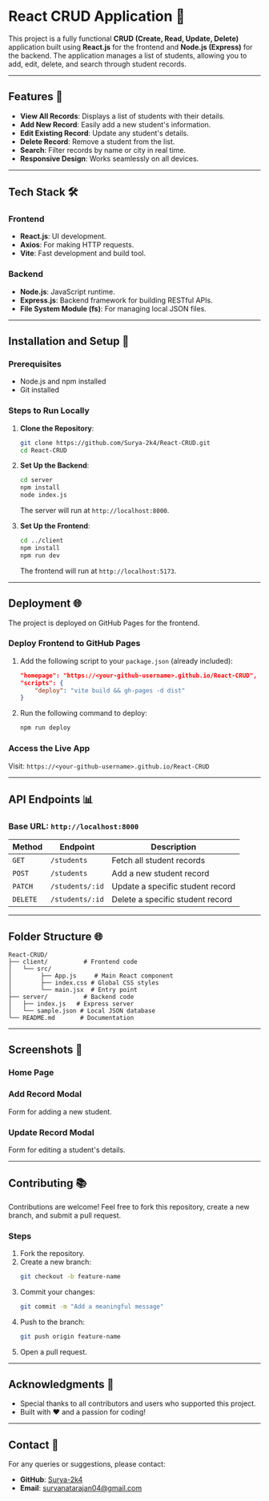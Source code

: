 # React CRUD Application 🎉

This project is a fully functional **CRUD (Create, Read, Update, Delete)** application built using **React.js** for the frontend and **Node.js (Express)** for the backend. The application manages a list of students, allowing you to add, edit, delete, and search through student records.

---

## Features 🚀

- **View All Records**: Displays a list of students with their details.
- **Add New Record**: Easily add a new student's information.
- **Edit Existing Record**: Update any student's details.
- **Delete Record**: Remove a student from the list.
- **Search**: Filter records by name or city in real time.
- **Responsive Design**: Works seamlessly on all devices.

---

## Tech Stack 🛠️

### **Frontend**

- **React.js**: UI development.
- **Axios**: For making HTTP requests.
- **Vite**: Fast development and build tool.

### **Backend**

- **Node.js**: JavaScript runtime.
- **Express.js**: Backend framework for building RESTful APIs.
- **File System Module (fs)**: For managing local JSON files.

---

## Installation and Setup 🚧

### **Prerequisites**

- Node.js and npm installed
- Git installed

### **Steps to Run Locally**

1. **Clone the Repository**:

   ```bash
   git clone https://github.com/Surya-2k4/React-CRUD.git
   cd React-CRUD
   ```

2. **Set Up the Backend**:

   ```bash
   cd server
   npm install
   node index.js
   ```

   The server will run at `http://localhost:8000`.

3. **Set Up the Frontend**:

   ```bash
   cd ../client
   npm install
   npm run dev
   ```

   The frontend will run at `http://localhost:5173`.

---

## Deployment 🌐

The project is deployed on GitHub Pages for the frontend.

### **Deploy Frontend to GitHub Pages**

1. Add the following script to your `package.json` (already included):

   ```json
   "homepage": "https://<your-github-username>.github.io/React-CRUD",
   "scripts": {
       "deploy": "vite build && gh-pages -d dist"
   }
   ```

2. Run the following command to deploy:

   ```bash
   npm run deploy
   ```

### **Access the Live App**

Visit: `https://<your-github-username>.github.io/React-CRUD`

---

## API Endpoints 📊

### **Base URL**: `http://localhost:8000`

| Method   | Endpoint        | Description                      |
| -------- | --------------- | -------------------------------- |
| `GET`    | `/students`     | Fetch all student records        |
| `POST`   | `/students`     | Add a new student record         |
| `PATCH`  | `/students/:id` | Update a specific student record |
| `DELETE` | `/students/:id` | Delete a specific student record |

---

## Folder Structure 🌐

```plaintext
React-CRUD/
├── client/          # Frontend code
│   └── src/
│        ├── App.js     # Main React component
│        ├── index.css # Global CSS styles
│        └── main.jsx  # Entry point
├── server/          # Backend code
│   ├── index.js   # Express server
│   └── sample.json # Local JSON database
└── README.md       # Documentation
```

---

## Screenshots 🎨

### **Home Page**



### **Add Record Modal**

Form for adding a new student.



### **Update Record Modal**

Form for editing a student's details.



---

## Contributing 📚

Contributions are welcome! Feel free to fork this repository, create a new branch, and submit a pull request.

### **Steps**

1. Fork the repository.
2. Create a new branch:
   ```bash
   git checkout -b feature-name
   ```
3. Commit your changes:
   ```bash
   git commit -m "Add a meaningful message"
   ```
4. Push to the branch:
   ```bash
   git push origin feature-name
   ```
5. Open a pull request.

---


## Acknowledgments 🌈

- Special thanks to all contributors and users who supported this project.
- Built with ❤️ and a passion for coding!

---

## Contact 📢

For any queries or suggestions, please contact:

- **GitHub**: [Surya-2k4](https://github.com/Surya-2k4)
- **Email**: [suryanatarajan04@gmail.com](mailto:suryanatarajan04@gmail.com)
